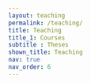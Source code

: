 ```yaml
---
layout: teaching
permalink: /teaching/
title: Teaching
title_1: Courses
subtitle : Theses
shown_title: Teaching
nav: true
nav_order: 6
---
```

